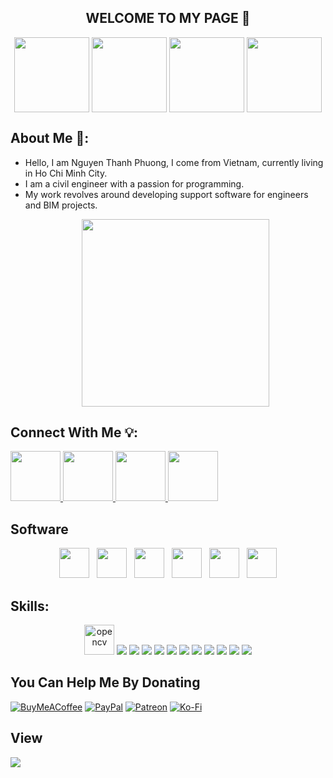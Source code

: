 <!DOCTYPE html>
<html lang="en">
<head>
    <meta charset="UTF-8">
    <meta name="viewport" content="width=device-width, initial-scale=1.0">
</head>
<body>
    <h2 align="center">WELCOME TO MY PAGE 🙌</h2>
    <p align="center"> 
     <img align="center" width="120" src="https://github.com/PYTHINKS/00.Icon/blob/master/Logo%20ThinkTool.png" />
         <img align="center" width="120" src="https://github.com/PYTHINKS/00.Icon/blob/master/VietQS.png" />
         <img align="center" width="120" src="https://github.com/PYTHINKS/00.Icon/blob/master/ConCost.png" />
      <img align="center" width="120" src="https://avatars.githubusercontent.com/u/157952071?s=400&u=26422c5a68de626c8152fa86b552817b50746097&v=4" />
    </p>
</body>
</html>

## About Me 📕:
- Hello, I am Nguyen Thanh Phuong, I come from Vietnam, currently living in Ho Chi Minh City.
- I am a civil engineer with a passion for programming.
- My work revolves around developing support software for engineers and BIM projects.
   <p align="center"> 
     <img align="center" width="300" src="https://static.vecteezy.com/system/resources/previews/003/596/441/original/design-studio-concept-in-modern-flat-design-man-designer-creates-content-for-site-drawing-graphic-elements-works-at-computer-illustrator-working-on-creative-studio-project-illustration-vector.jpg" />
    </p>

## Connect With Me 💡:
<p align="left">
  <a href="https://www.linkedin.com/in/phuong-nguyen-748b25297/" target="_blank">
    <img Width="80" src="https://img.icons8.com/?size=100&id=64154&format=png&color=000000"/>
  </a>
  <a href="https://www.facebook.com/vuontoituonglai28" alt="Facebook">
    <img Width="80" src="https://img.icons8.com/?size=100&id=118562&format=png&color=000000" target="_blank" />
  </a> 
  <a href="https://www.youtube.com/@pythinks1998" alt="Youtube channel" target="_blank" >
    <img Width="80" src="https://img.icons8.com/?size=100&id=115371&format=png&color=000000"/>
  </a>
  <a href="mailto:thanhphuong.pythinks@gmail.com" alt="Email">
    <img Width="80" src="https://img.icons8.com/?size=100&id=GNO9f2CARaea&format=png&color=000000"/>
  </a>
</p>

## Software
<p align="center">
  <img src="https://onecadvn.com/Upload/images/blogs/102023/autodesk-revit-product-icon-128%402x.png" width="48" height="48" /> 
    &nbsp;
  <img src="https://seeklogo.com/images/A/autocad-logo-69326D7728-seeklogo.com.png" width="48" height="48" />
    &nbsp;
    <img src="https://www.hagerman.com/hubfs/Autodesk_Images/Icons/autodesk-robot-structural-analysis-professional-product-icon.svg" width="48" height="48" />
     &nbsp;
  <img src="https://www.modena.co.za/wp-content/uploads/autodesk-navisworks-small-social-400.png" width="48" height="48" />
     &nbsp;
  <img src="https://wiki.csiamerica.com/download/attachments/1743260/etabs?version=3&modificationDate=1632336301210&api=v2"  width="48" height="48" />
     &nbsp;
  <img src="https://encrypted-tbn0.gstatic.com/images?q=tbn:ANd9GcTfd1D4VW1zBF3z_okPD-s02NQper21muit7A&usqp=CAU" width="48" height="48" />

</p>
    
## Skills:
<p align="center">
  <img src="https://www.vectorlogo.zone/logos/opencv/opencv-icon.svg" alt="opencv" width="48" height="48"/> 
  <img src="https://img.icons8.com/color/48/000000/microsoft-sql-server.png"/>
  <img src="https://img.icons8.com/color/48/000000/mysql-logo.png"/>
  <img src="https://img.icons8.com/color/48/000000/mongodb.png"/>
  <img src="https://img.icons8.com/fluent/48/000000/matlab.png"/>
  <img src="https://img.icons8.com/color/48/000000/git.png"/>
  <img src="https://img.icons8.com/color/48/000000/github-2.png"/>
  <img src="https://img.icons8.com/color/48/000000/visual-studio-code-2019.png"/>
  <img src="https://img.icons8.com/color/48/null/visual-studio--v2.png"/>
  <img src="https://img.icons8.com/dusk/48/000000/anaconda.png"/>
  <img src="https://img.icons8.com/fluent/48/000000/spyder-ide.png"/>
  <img src="https://img.icons8.com/color/48/000000/trello.png"/>
</p>



  ## You Can Help Me By Donating
  [![BuyMeACoffee](https://img.shields.io/badge/Buy%20Me%20a%20Coffee-ffdd00?style=for-the-badge&logo=buy-me-a-coffee&logoColor=black)](https://buymeacoffee.com/kafd) 
  [![PayPal](https://img.shields.io/badge/PayPal-00457C?style=for-the-badge&logo=paypal&logoColor=white)](https://paypal.me/sdssa) 
  [![Patreon](https://img.shields.io/badge/Patreon-F96854?style=for-the-badge&logo=patreon&logoColor=white)](https://patreon.com/áQÁ) 
[![Ko-Fi](https://img.shields.io/badge/Ko--fi-F16061?style=for-the-badge&logo=ko-fi&logoColor=white)](https://ko-fi.com/thinktool)
## View
  [![](https://visitcount.itsvg.in/api?id=PYTHINKS&icon=1&color=7)](https://visitcount.itsvg.in)
